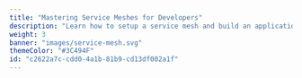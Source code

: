 ```yaml
---
title: "Mastering Service Meshes for Developers"
description: "Learn how to setup a service mesh and build an application"
weight: 3
banner: "images/service-mesh.svg"
themeColor: "#3C494F"
id: "c2622a7c-cdd0-4a1b-81b9-cd13df002a1f"
---
```

